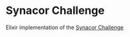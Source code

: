 # Synacor Challenge

Elixir implementation of the [Synacor Challenge](https://challenge.synacor.com)
